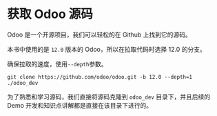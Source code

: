 # 获取 Odoo 源码

Odoo 是一个开源项目，我们可以轻松的在 Github 上找到它的源码。  

本书中使用的是 `12.0` 版本的 Odoo，所以在拉取代码时选择 12.0 的分支。  

确保拉取的速度，使用`--depth`参数。  

```shell
git clone https://github.com/odoo/odoo.git -b 12.0 --depth=1 ./odoo_dev
```

为了熟悉和学习源码，我们直接将源码克隆到 `odoo_dev` 目录下，并且后续的 Demo 开发和知识点讲解都是直接在该目录下进行的。